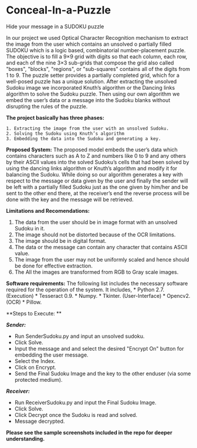 # Conceal-In-a-Puzzle
Hide your message in a SUDOKU puzzle

   In our project we used Optical Character Recognition mechanism to extract the image from the user which contains an unsolved o partially filled SUDOKU which is a logic based, combinatorial number-placement puzzle. The objective is to fill a 9×9 grid with digits so that each column, each row, and each of the nine 3×3 sub-grids that compose the grid also called "boxes", "blocks", "regions", or "sub-squares" contains all of the digits from 1 to 9. The puzzle setter provides a partially completed grid, which for a well-posed puzzle has a unique solution. After extracting the unsolved Sudoku image we incorporated Knuth’s algorithm or the Dancing links algorithm to solve the Sudoku puzzle. Then using our own algorithm we embed the user’s data or a message into the Sudoku blanks without disrupting the rules of the puzzle.
 
**The project basically has three phases:**

    1. Extracting the image from the user with an unsolved Sudoku.
    2. Solving the Sudoku using Knuth’s algorithm
    3. Embedding the data into the Sudoku and generating a key.
       
**Proposed System:**
      The proposed model embeds the user’s data which contains characters such as A to Z and numbers like 0 to 9 and any others by their ASCII values into the solved Sudoku’s cells that had been solved by using the dancing links algorithm or Knuth’s algorithm and modify it for balancing the Sudoku. While doing so our algorithm generates a key with respect to the message or data given by the user and finally the sender will be left with a partially filled Sudoku just as the one given by him/her and be sent to the other end there, at the receiver’s end the reverse process will be done with the key and the message will be retrieved.

**Limitations and Recomendations:**
  1. The data from the user should be in image format with an unsolved Sudoku in it.
  2. The image should not be distorted because of the OCR limitations.
  3. The image should be in digital format.
  4. The data or the message can contain any character that contains ASCII value.
  5. The image from the user may not be uniformly scaled and hence should be done for effective extraction.
  6. The All the images are transformed from RGB to Gray scale images. 

**Software requirements:**
    The following list includes the necessary software required for the operation of the system. It includes,
      * Python 2.7. (Execution)
      * Tesseract 0.9.
      * Numpy.
      * Tkinter. (User-Interface)
      * Opencv2. (OCR)
      * Pillow.
 
 **Steps to Execute: **
  
  ***Sender:***
   * Run SenderSudoku.py and input an unsolved sudoku.
   * Click Solve.
   * Input the message and and select the desired "Encrypt On" button for embedding the user message.
   * Select the Index.
   * Click on Encrypt.
   * Send the Final Sudoku Image and the key to the other enduser (via some protected medium).
   
  ***Receiver:***
   * Run ReceiverSudoku.py and input the Final Sudoku Image.
   * Click Solve.
   * Click Decrypt once the Sudoku is read and solved.
   * Message decrypted.
   
 **Please see the sample screenshots included in the repo for deeper understanding.**
